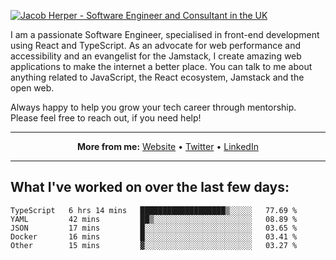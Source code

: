 [![Jacob Herper - Software Engineer and Consultant in the UK](https://res.cloudinary.com/jacobherper/image/upload/v1641506277/gh-image.png)](https://jacobherper.com/)

I am a passionate Software Engineer, specialised in front-end development using React and TypeScript. As an advocate for web performance and accessibility and an evangelist for the Jamstack, I create amazing web applications to make the internet a better place. You can talk to me about anything related to JavaScript, the React ecosystem, Jamstack and the open web.

Always happy to help you grow your tech career through mentorship. Please feel free to reach out, if you need help!

---

<p align="center">
  <strong>More from me:</strong> 
  <a href="https://jacobherper.com/">Website</a> •
  <a href="https://twitter.com/intent/follow?screen_name=jakeherp&tw_p=followbutton">Twitter</a> •
  <a href="https://www.linkedin.com/in/jacobherper/">LinkedIn</a>
</p>

---

## What I've worked on over the last few days:

<!--START_SECTION:waka-->

```text
TypeScript   6 hrs 14 mins   ███████████████████▒░░░░░   77.69 %
YAML         42 mins         ██▒░░░░░░░░░░░░░░░░░░░░░░   08.89 %
JSON         17 mins         █░░░░░░░░░░░░░░░░░░░░░░░░   03.65 %
Docker       16 mins         █░░░░░░░░░░░░░░░░░░░░░░░░   03.41 %
Other        15 mins         ▓░░░░░░░░░░░░░░░░░░░░░░░░   03.27 %
```

<!--END_SECTION:waka-->
